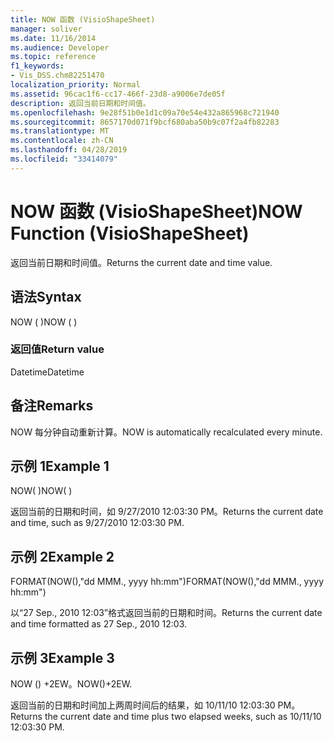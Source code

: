 ```yaml
---
title: NOW 函数 (VisioShapeSheet)
manager: soliver
ms.date: 11/16/2014
ms.audience: Developer
ms.topic: reference
f1_keywords:
- Vis_DSS.chm82251470
localization_priority: Normal
ms.assetid: 96cac1f6-cc17-466f-23d8-a9006e7de05f
description: 返回当前日期和时间值。
ms.openlocfilehash: 9e28f51b0e1d1c09a70e54e432a865968c721940
ms.sourcegitcommit: 8657170d071f9bcf680aba50b9c07f2a4fb82283
ms.translationtype: MT
ms.contentlocale: zh-CN
ms.lasthandoff: 04/28/2019
ms.locfileid: "33414079"
---
```

# <a name="now-function-visioshapesheet"></a><span data-ttu-id="7af19-103">NOW 函数 (VisioShapeSheet)</span><span class="sxs-lookup"><span data-stu-id="7af19-103">NOW Function (VisioShapeSheet)</span></span>

<span data-ttu-id="7af19-104">返回当前日期和时间值。</span><span class="sxs-lookup"><span data-stu-id="7af19-104">Returns the current date and time value.</span></span>
  
## <a name="syntax"></a><span data-ttu-id="7af19-105">语法</span><span class="sxs-lookup"><span data-stu-id="7af19-105">Syntax</span></span>

<span data-ttu-id="7af19-106">NOW ( )</span><span class="sxs-lookup"><span data-stu-id="7af19-106">NOW ( )</span></span>
  
### <a name="return-value"></a><span data-ttu-id="7af19-107">返回值</span><span class="sxs-lookup"><span data-stu-id="7af19-107">Return value</span></span>

<span data-ttu-id="7af19-108">Datetime</span><span class="sxs-lookup"><span data-stu-id="7af19-108">Datetime</span></span>
  
## <a name="remarks"></a><span data-ttu-id="7af19-109">备注</span><span class="sxs-lookup"><span data-stu-id="7af19-109">Remarks</span></span>

<span data-ttu-id="7af19-110">NOW 每分钟自动重新计算。</span><span class="sxs-lookup"><span data-stu-id="7af19-110">NOW is automatically recalculated every minute.</span></span> 
  
## <a name="example-1"></a><span data-ttu-id="7af19-111">示例 1</span><span class="sxs-lookup"><span data-stu-id="7af19-111">Example 1</span></span>

<span data-ttu-id="7af19-112">NOW( )</span><span class="sxs-lookup"><span data-stu-id="7af19-112">NOW( )</span></span>
  
<span data-ttu-id="7af19-113">返回当前的日期和时间，如 9/27/2010 12:03:30 PM。</span><span class="sxs-lookup"><span data-stu-id="7af19-113">Returns the current date and time, such as 9/27/2010 12:03:30 PM.</span></span>
  
## <a name="example-2"></a><span data-ttu-id="7af19-114">示例 2</span><span class="sxs-lookup"><span data-stu-id="7af19-114">Example 2</span></span>

<span data-ttu-id="7af19-115">FORMAT(NOW(),"dd MMM., yyyy hh:mm")</span><span class="sxs-lookup"><span data-stu-id="7af19-115">FORMAT(NOW(),"dd MMM., yyyy hh:mm")</span></span>
  
<span data-ttu-id="7af19-116">以“27 Sep., 2010 12:03”格式返回当前的日期和时间。</span><span class="sxs-lookup"><span data-stu-id="7af19-116">Returns the current date and time formatted as 27 Sep., 2010 12:03.</span></span>
  
## <a name="example-3"></a><span data-ttu-id="7af19-117">示例 3</span><span class="sxs-lookup"><span data-stu-id="7af19-117">Example 3</span></span>

<span data-ttu-id="7af19-118">NOW () +2EW。</span><span class="sxs-lookup"><span data-stu-id="7af19-118">NOW()+2EW.</span></span>
  
<span data-ttu-id="7af19-119">返回当前的日期和时间加上两周时间后的结果，如 10/11/10 12:03:30 PM。</span><span class="sxs-lookup"><span data-stu-id="7af19-119">Returns the current date and time plus two elapsed weeks, such as 10/11/10 12:03:30 PM.</span></span>
  

